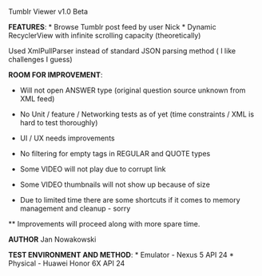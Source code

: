 Tumblr Viewer v1.0 Beta

<b>FEATURES</b>:
    * Browse Tumblr post feed by user Nick
    * Dynamic RecyclerView with infinite scrolling capacity (theoretically)

Used XmlPullParser instead of standard JSON parsing method ( I like challenges I guess)

<b>ROOM FOR IMPROVEMENT</b>:

* Will not open ANSWER type (original question source unknown from XML feed)

* No Unit / feature / Networking tests as of yet (time constraints / XML is hard to test thoroughly)

* UI / UX needs improvements

* No filtering for empty tags in REGULAR and QUOTE types

* Some VIDEO will not play due to corrupt link

* Some VIDEO thumbnails will not show up because of size

* Due to limited time there are some shortcuts if it comes to memory management and cleanup - sorry

** Improvements will proceed along with more spare time.

<b>AUTHOR</b>  Jan Nowakowski

<b>TEST ENVIRONMENT AND METHOD</b>:
    * Emulator - Nexus 5 API 24
    * Physical - Huawei Honor 6X API 24

